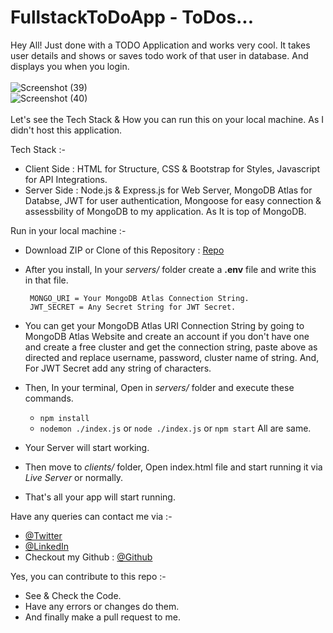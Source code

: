 # FullstackToDoApp - ToDos...

Hey All! Just done with a TODO Application and works very cool. It takes user details and shows or saves todo work of that user in database. And displays you when you login.
\
\
![Screenshot (39)](https://user-images.githubusercontent.com/109240118/218405162-4aca4c31-c560-476f-8ec4-7aea348b2300.png)
\
![Screenshot (40)](https://user-images.githubusercontent.com/109240118/218405172-8fa3a8ec-f26d-4d5c-9bde-a90c0e0b2ef8.png)
\
\
Let's see the Tech Stack & How you can run this on your local machine. As I didn't host this application.

Tech Stack :-
- Client Side : HTML for Structure, CSS & Bootstrap for Styles, Javascript for API Integrations.
- Server Side : Node.js & Express.js for Web Server, MongoDB Atlas for Databse, JWT for user authentication, Mongoose for easy connection & assessbility of MongoDB to my application. As It is top of MongoDB.

Run in your local machine :-
- Download ZIP or Clone of this Repository : [Repo](https://github.com/t2e0j0a4/FullstackToDoApp/)
- After you install, In your _servers/_ folder create a __.env__ file and write this in that file.

  ```
   MONGO_URI = Your MongoDB Atlas Connection String.
   JWT_SECRET = Any Secret String for JWT Secret.
  ```
- You can get your MongoDB Atlas URI Connection String by going to MongoDB Atlas Website and create an account if you don't have one and create a free cluster and get the connection string, paste above as directed and replace username, password, cluster name of string. And, For JWT Secret add any string of characters.
- Then, In your terminal, Open in _servers/_ folder and execute these commands.
  - `npm install`
  - `nodemon ./index.js` or `node ./index.js` or `npm start` All are same.
- Your Server will start working.
- Then move to _clients/_ folder, Open index.html file and start running it via _Live Server_ or normally.
- That's all your app will start running.

Have any queries can contact me via :-
- [@Twitter](https://twitter.com/innerteja04/)
- [@LinkedIn](https://linkedin.com/in/t2e0j0a4/)
- Checkout my Github : [@Github](https://github.com/t2e0j0a4/)

Yes, you can contribute to this repo :-
- See & Check the Code.
- Have any errors or changes do them.
- And finally make a pull request to me.
